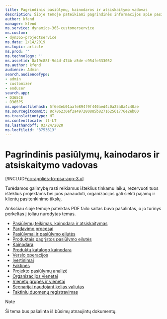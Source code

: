 ```yaml
---
title: Pagrindinis pasiūlymų, kainodaros ir atsiskaitymo vadovas
description: Šioje temoje pateikiami pagrindinės informacijos apie pasiūlymų teikimą, kainodarą ir atsiskaitymą naudojant „Project Service Automation“ saitai.
author: kfend
manager: kfend
ms.service: dynamics-365-customerservice
ms.custom:
- dyn365-projectservice
ms.date: 2/14/2019
ms.topic: article
ms.prod: ''
ms.technology: ''
ms.assetid: 8a19c88f-9d4d-474b-a5de-c954fe333052
ms.author: kfend
audience: Admin
search.audienceType:
- admin
- customizer
- enduser
search.app:
- D365CE
- D365PS
ms.openlocfilehash: 5f6e3eb01aafe894f9f440aed4c0a25a0a4c40ae
ms.sourcegitcommit: 8c786230ef2a497280885b827162561776e2eb00
ms.translationtype: HT
ms.contentlocale: lt-LT
ms.lasthandoff: 03/24/2020
ms.locfileid: "3753613"
---
```

# <a name="basic-guide-to-quoting-pricing-and-billing"></a>Pagrindinis pasiūlymų, kainodaros ir atsiskaitymo vadovas

[!INCLUDE[cc-applies-to-psa-app-3.x](../../includes/cc-applies-to-psa-app-3x.md)]

Turėdamos galimybę rasti reikiamus išteklius tinkamu laiku, rezervuoti tuos išteklius projektams bei juos panaudoti, organizacijos gali siekti pajamų ir klientų pasitenkinimo tikslų. 

Anksčiau šioje temoje pateiktas PDF failo saitas buvo pašalintas, o jo turinys perkeltas į toliau nurodytas temas.

- [Pasiūlymų teikimas, kainodara ir atsiskaitymas](../quote-bill-price.md)
- [Pardavimo procesai](../basic-sales-process.md)
- [Pasiūlymai ir pasiūlymo eilutės](../basic-quote-lines.md)
- [Produktais pagrįstos pasiūlymo eilutės](../product-based-quote-lines.md)
- [Kainodara](../basic-pricing.md)
- [Produktų katalogo kainodara](../product-catalog-pricing.md)
- [Verslo operacijos](../basic-business-transactions.md)
- [Įvertinimai](../estimates.md)
- [Faktinės](../actuals.md)
- [Projekto pasiūlymų analizė](../basic-analyzing-quotes.md)
- [Organizacijos vienetai](../advanced-organizational.md)
- [Vienetų grupės ir vienetai](../advanced-units.md)
- [Scenarijai naudojant kelias valiutas](../advanced-currency.md)
- [Faktinių duomenų registravimas](../advanced-actuals.md)

> [!NOTE]
> Ši tema bus pašalinta iš būsimų atnaujintų dokumentų. 
